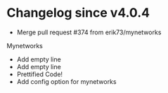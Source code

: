 # Changelog since v4.0.4
- Merge pull request #374 from erik73/mynetworks

Mynetworks 
- Add empty line 
- Add empty line 
- Prettified Code! 
- Add config option for mynetworks 
